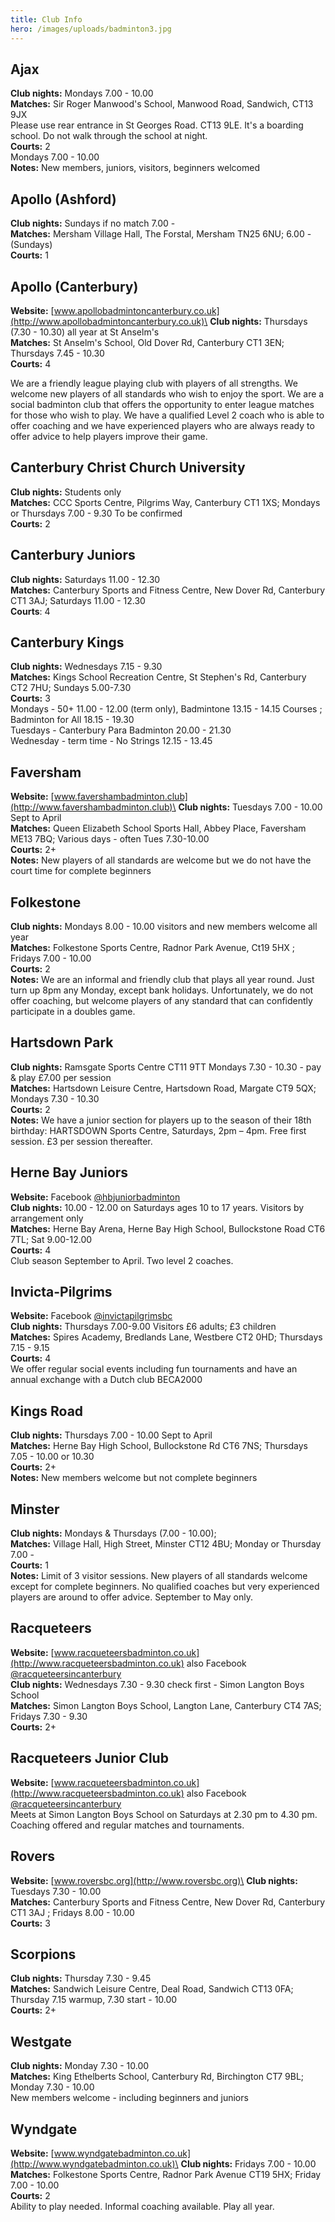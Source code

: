```yaml
---
title: Club Info
hero: /images/uploads/badminton3.jpg
---
```

## Ajax

**Club nights:** Mondays 7.00 - 10.00\
**Matches:** Sir Roger Manwood's School, Manwood Road, Sandwich, CT13 9JX\
Please use rear entrance in St Georges Road. CT13 9LE. It's a boarding school. Do not walk through the school at night.\
**Courts:** 2\
Mondays 7.00 - 10.00\
**Notes:** New members, juniors, visitors, beginners welcomed

## Apollo (Ashford)

**Club nights:** Sundays if no match 7.00 -\
**Matches:** Mersham Village Hall, The Forstal, Mersham TN25 6NU; 6.00 - (Sundays)\
**Courts:** 1

## Apollo (Canterbury)

**Website:** [www.apollobadmintoncanterbury.co.uk](http://www.apollobadmintoncanterbury.co.uk)\
**Club nights:** Thursdays (7.30 - 10.30) all year at St Anselm's\
**Matches:** St Anselm's School, Old Dover Rd, Canterbury CT1 3EN; Thursdays 7.45 - 10.30\
**Courts:** 4

We are a friendly league playing club with players of all strengths. We welcome new players of all standards who wish to enjoy the sport. We are a social badminton club that offers the opportunity to enter league matches for those who wish to play. We have a qualified Level 2 coach who is able to offer coaching and we have experienced players who are always ready to offer advice to help players improve their game.

## Canterbury Christ Church University

**Club nights:** Students only\
**Matches:** CCC Sports Centre, Pilgrims Way, Canterbury CT1 1XS; Mondays or Thursdays 7.00 - 9.30 To be confirmed\
**Courts:** 2		

## Canterbury Juniors

**Club nights:** Saturdays 11.00 - 12.30\
**Matches:** Canterbury Sports and Fitness Centre, New Dover Rd, Canterbury CT1 3AJ; Saturdays 11.00 - 12.30\
**Courts**: 4

## Canterbury Kings

**Club nights:** Wednesdays 7.15 - 9.30\
**Matches:** Kings School Recreation Centre, St Stephen's Rd, Canterbury CT2 7HU; Sundays 5.00-7.30\
**Courts:** 3\
Mondays - 50+ 11.00 - 12.00 (term only), Badmintone 13.15 - 14.15 Courses ; Badminton for All 18.15 - 19.30\
Tuesdays - Canterbury Para Badminton 20.00 - 21.30\
Wednesday - term time - No Strings 12.15 - 13.45

## Faversham

**Website:** [www.favershambadminton.club](http://www.favershambadminton.club)\
**Club nights:** Tuesdays 7.00 - 10.00 Sept to April\
**Matches:** Queen Elizabeth School Sports Hall, Abbey Place, Faversham ME13 7BQ;  Various days - often Tues 7.30-10.00\
**Courts:** 2+\
**Notes:** New players of all standards are welcome but we do not have the court time for complete beginners

## Folkestone

**Club nights:** Mondays 8.00 - 10.00 visitors and new members welcome all year \
**Matches:** Folkestone Sports Centre, Radnor Park Avenue, Ct19 5HX ; Fridays 7.00 - 10.00\
**Courts:** 2\
**Notes:** We are an informal and friendly club that plays all year round. Just turn up 8pm any Monday, except bank holidays. Unfortunately, we do not offer coaching, but welcome players of any standard that can confidently participate in a doubles game.

## Hartsdown Park

**Club nights:** Ramsgate Sports Centre CT11 9TT Mondays 7.30 - 10.30 - pay & play £7.00 per session\
**Matches:** Hartsdown Leisure Centre, Hartsdown Road, Margate  CT9 5QX; Mondays 7.30 - 10.30\
**Courts:** 2\
**Notes:** We have a junior section for players up to the season of their 18th birthday: HARTSDOWN Sports Centre, Saturdays, 2pm – 4pm.  Free first session. £3 per session thereafter.

## Herne Bay Juniors

**Website:** Facebook [@hbjuniorbadminton](http://www.facebook.com/hbjuniorbadminton)\
**Club nights:** 10.00 - 12.00 on Saturdays ages 10 to 17 years. Visitors by arrangement only\
**Matches:** Herne Bay Arena, Herne Bay High School, Bullockstone Road CT6 7TL; Sat 9.00-12.00\
**Courts:** 4\
Club season September to April. Two level 2 coaches.

## Invicta-Pilgrims

**Website:** Facebook [@invictapilgrimsbc](http://www.facebook.com/invictapilgrimsbc)\
**Club nights:** Thursdays 7.00-9.00 Visitors £6 adults; £3 children\
**Matches:** Spires Academy, Bredlands Lane, Westbere CT2 0HD; Thursdays 7.15 - 9.15\
**Courts:** 4\
We offer regular social events including fun tournaments and have an annual exchange with a Dutch club BECA2000

## Kings Road

**Club nights:** Thursdays 7.00 - 10.00 Sept to April\
**Matches:** Herne Bay High School, Bullockstone Rd CT6 7NS; Thursdays 7.05 - 10.00 or 10.30\
**Courts:** 2+\
**Notes:** New members welcome but not complete beginners

## Minster

**Club nights:** Mondays & Thursdays (7.00 - 10.00);\
**Matches:** Village Hall, High Street, Minster CT12 4BU; Monday or Thursday 7.00 -\
**Courts:** 1\
**Notes:** Limit of 3 visitor sessions. New players of all standards welcome except for complete beginners. No qualified coaches but very experienced players are around to offer advice. September to May only.

## Racqueteers

**Website:** [www.racqueteersbadminton.co.uk](http://www.racqueteersbadminton.co.uk) also Facebook [@racqueteersincanterbury](https://www.facebook.com/racqueteersincanterbury/)\
**Club nights:** Wednesdays 7.30 - 9.30 check first - Simon Langton Boys School\
**Matches:** Simon Langton Boys School, Langton Lane, Canterbury CT4 7AS; Fridays 7.30 - 9.30\
**Courts:** 2+

## Racqueteers Junior Club

**Website:** [www.racqueteersbadminton.co.uk](http://www.racqueteersbadminton.co.uk) also Facebook [@racqueteersincanterbury](https://www.facebook.com/racqueteersincanterbury/)\
Meets at Simon Langton Boys School on Saturdays at 2.30 pm to 4.30 pm.
Coaching offered and regular matches and tournaments.

## Rovers

**Website:** [www.roversbc.org](http://www.roversbc.org)\
**Club nights:** Tuesdays 7.30 - 10.00\
**Matches:** Canterbury Sports and Fitness Centre, New Dover Rd, Canterbury CT1 3AJ ; Fridays 8.00 - 10.00\
**Courts:** 3

## Scorpions

**Club nights:** Thursday 7.30 - 9.45\
**Matches:** Sandwich Leisure Centre, Deal Road, Sandwich CT13 0FA; Thursday 7.15 warmup, 7.30 start - 10.00\
**Courts:** 2+

## Westgate

**Club nights:** Monday 7.30 - 10.00\
**Matches:** King Ethelberts School, Canterbury Rd, Birchington CT7 9BL; Monday 7.30 - 10.00\
New members welcome - including beginners and juniors

## Wyndgate

**Website:** [www.wyndgatebadminton.co.uk](http://www.wyndgatebadminton.co.uk)\
**Club nights:** Fridays 7.00 - 10.00  \
**Matches:** Folkestone Sports Centre, Radnor Park Avenue CT19 5HX; Friday 7.00 - 10.00\
**Courts:** 2\
Ability to play needed. Informal coaching available. Play all year.
